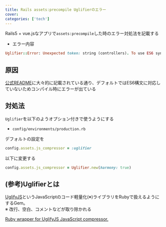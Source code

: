 ```yaml
---
title: Rails assets:precompile Uglifierのエラー
cover:
categories: ['tech']
---
```


Rails5 + vue.jsなアプリで`assets:precompile`した時のエラー対処法を記載する

- エラー内容

```ruby
Uglifier::Error: Unexpected token: string (controllers). To use ES6 syntax, harmony mode must be enabled with Uglifier.new(:harmony => true).
```

## 原因

[公式README](https://github.com/mishoo/UglifyJS2)に大々的に記載されている通り、デフォルトではES6構文に対応していないためコンパイル時にエラーが出ている

## 対処法

`Uglifier`を以下のようオプション付きで使うようにする

- `config/environments/production.rb`

デフォルトの設定を
```ruby
config.assets.js_compressor = :uglifier
```

以下に変更する
```ruby
config.assets.js_compressor = Uglifier.new(harmony: true)
```

## (参考)Uglifierとは

[UglifyJS](https://github.com/mishoo/UglifyJS2)というJavaScriptのコード軽量化(※)ライブラリをRubyで扱えるようにするGem。  
※ 改行、空白、コメントなどが取り除かれる

[Ruby wrapper for UglifyJS JavaScript compressor.](https://github.com/lautis/uglifier)
